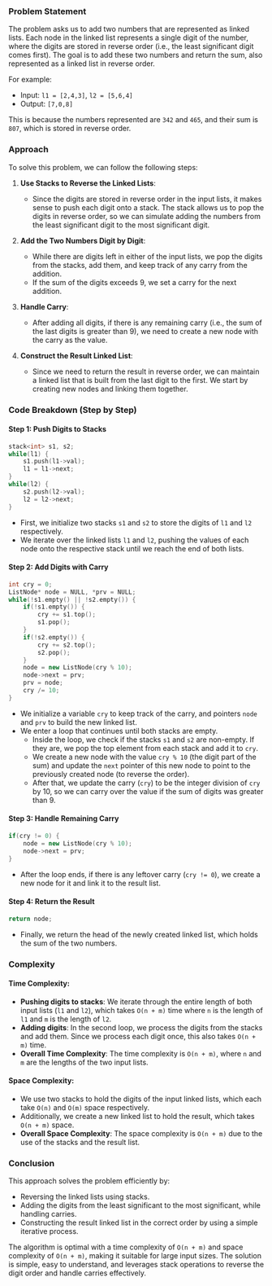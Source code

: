 ### Problem Statement

The problem asks us to add two numbers that are represented as linked lists. Each node in the linked list represents a single digit of the number, where the digits are stored in reverse order (i.e., the least significant digit comes first). The goal is to add these two numbers and return the sum, also represented as a linked list in reverse order.

For example:
- Input: `l1 = [2,4,3]`, `l2 = [5,6,4]`
- Output: `[7,0,8]`
  
This is because the numbers represented are `342` and `465`, and their sum is `807`, which is stored in reverse order.

### Approach

To solve this problem, we can follow the following steps:

1. **Use Stacks to Reverse the Linked Lists**:
   - Since the digits are stored in reverse order in the input lists, it makes sense to push each digit onto a stack. The stack allows us to pop the digits in reverse order, so we can simulate adding the numbers from the least significant digit to the most significant digit.

2. **Add the Two Numbers Digit by Digit**:
   - While there are digits left in either of the input lists, we pop the digits from the stacks, add them, and keep track of any carry from the addition.
   - If the sum of the digits exceeds 9, we set a carry for the next addition.

3. **Handle Carry**:
   - After adding all digits, if there is any remaining carry (i.e., the sum of the last digits is greater than 9), we need to create a new node with the carry as the value.

4. **Construct the Result Linked List**:
   - Since we need to return the result in reverse order, we can maintain a linked list that is built from the last digit to the first. We start by creating new nodes and linking them together.

### Code Breakdown (Step by Step)

#### Step 1: Push Digits to Stacks
```cpp
stack<int> s1, s2;
while(l1) {
    s1.push(l1->val);
    l1 = l1->next;
}
while(l2) {
    s2.push(l2->val);
    l2 = l2->next;
}
```
- First, we initialize two stacks `s1` and `s2` to store the digits of `l1` and `l2` respectively.
- We iterate over the linked lists `l1` and `l2`, pushing the values of each node onto the respective stack until we reach the end of both lists.

#### Step 2: Add Digits with Carry
```cpp
int cry = 0;
ListNode* node = NULL, *prv = NULL;
while(!s1.empty() || !s2.empty()) {
    if(!s1.empty()) {
        cry += s1.top();
        s1.pop();
    }
    if(!s2.empty()) {
        cry += s2.top();
        s2.pop();
    }
    node = new ListNode(cry % 10);
    node->next = prv;
    prv = node;
    cry /= 10;
}
```
- We initialize a variable `cry` to keep track of the carry, and pointers `node` and `prv` to build the new linked list.
- We enter a loop that continues until both stacks are empty.
  - Inside the loop, we check if the stacks `s1` and `s2` are non-empty. If they are, we pop the top element from each stack and add it to `cry`.
  - We create a new node with the value `cry % 10` (the digit part of the sum) and update the `next` pointer of this new node to point to the previously created node (to reverse the order).
  - After that, we update the carry (`cry`) to be the integer division of `cry` by 10, so we can carry over the value if the sum of digits was greater than 9.

#### Step 3: Handle Remaining Carry
```cpp
if(cry != 0) {
    node = new ListNode(cry % 10);
    node->next = prv;
}
```
- After the loop ends, if there is any leftover carry (`cry != 0`), we create a new node for it and link it to the result list.

#### Step 4: Return the Result
```cpp
return node;
```
- Finally, we return the head of the newly created linked list, which holds the sum of the two numbers.

### Complexity

#### Time Complexity:
- **Pushing digits to stacks**: We iterate through the entire length of both input lists (`l1` and `l2`), which takes `O(n + m)` time where `n` is the length of `l1` and `m` is the length of `l2`.
- **Adding digits**: In the second loop, we process the digits from the stacks and add them. Since we process each digit once, this also takes `O(n + m)` time.
- **Overall Time Complexity**: The time complexity is `O(n + m)`, where `n` and `m` are the lengths of the two input lists.

#### Space Complexity:
- We use two stacks to hold the digits of the input linked lists, which each take `O(n)` and `O(m)` space respectively.
- Additionally, we create a new linked list to hold the result, which takes `O(n + m)` space.
- **Overall Space Complexity**: The space complexity is `O(n + m)` due to the use of the stacks and the result list.

### Conclusion

This approach solves the problem efficiently by:
- Reversing the linked lists using stacks.
- Adding the digits from the least significant to the most significant, while handling carries.
- Constructing the result linked list in the correct order by using a simple iterative process.

The algorithm is optimal with a time complexity of `O(n + m)` and space complexity of `O(n + m)`, making it suitable for large input sizes. The solution is simple, easy to understand, and leverages stack operations to reverse the digit order and handle carries effectively.